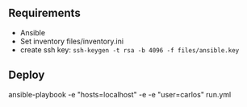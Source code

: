 ## Requirements
- Ansible
- Set inventory files/inventory.ini
- create ssh key: `ssh-keygen -t rsa -b 4096 -f files/ansible.key`

## Deploy

ansible-playbook -e "hosts=localhost" -e -e "user=carlos" run.yml